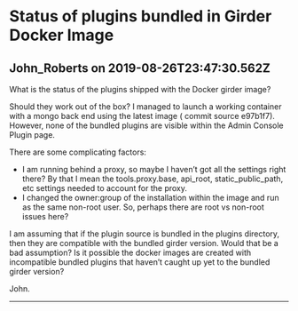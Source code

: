 # Status of plugins bundled in Girder Docker Image

## John_Roberts on 2019-08-26T23:47:30.562Z

What is the status of the plugins shipped with the Docker girder image?


Should they work out of the box? I managed to launch a working container with a mongo back end using the latest image ( commit source e97b1f7\). However, none of the bundled plugins are visible within the Admin Console Plugin page.


There are some complicating factors:


* I am running behind a proxy, so maybe I haven’t got all the settings right there? By that I mean the tools.proxy.base, api\_root, static\_public\_path, etc settings needed to account for the proxy.
* I changed the owner:group of the installation within the image and run as the same non\-root user. So, perhaps there are root vs non\-root issues here?


I am assuming that if the plugin source is bundled in the plugins directory, then they are compatible with the bundled girder version. Would that be a bad assumption? Is it possible the docker images are created with incompatible bundled plugins that haven’t caught up yet to the bundled girder version?


John.


---

